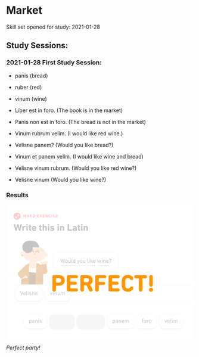 # Market 
Skill set opened for study: 2021-01-28

## Study Sessions:

### 2021-01-28 First Study Session:
* panis (bread)
* ruber (red)
* vinum (wine) 

* Liber est in foro. (The book is in the market)
* Panis non est in foro. (The bread is not in the market) 
* Vinum rubrum velim. (I would like red wine.) 
* Velisne panem? (Would you like bread?)
* Vinum et panem velim. (I would like wine and bread)
* Velisne vinum rubrum. (Would you like red wine?)
* Velisne vinum (Would you like wine?) 

### Results 
![results](https://github.com/EO4wellness/T-I-L/blob/main/polyglot/Latin/Castle-2/Images/2021-01-28_Market-first-study-session.png)


*Perfect party!*
